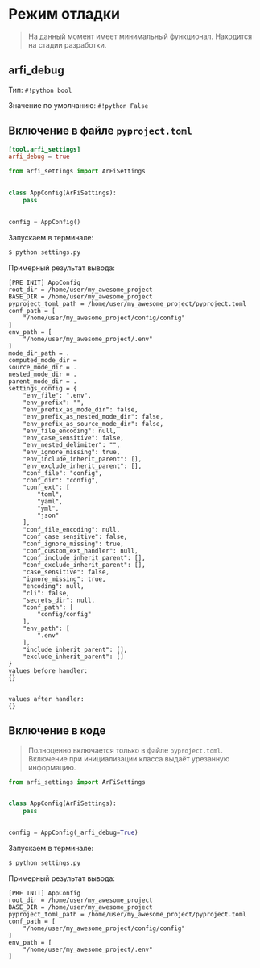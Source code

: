 # Режим отладки

> На данный момент имеет минимальный функционал. Находится на стадии разработки.


## arfi_debug

Тип: `#!python bool`

Значение по умолчанию: `#!python False`

## Включение в файле `pyproject.toml`

```toml title="pyproject.toml"
[tool.arfi_settings]
arfi_debug = true
```

```py title="settings.py"
from arfi_settings import ArFiSettings


class AppConfig(ArFiSettings):
    pass


config = AppConfig()
```

Запускаем в терминале:

```bash
$ python settings.py
```

Примерный результат вывода:

```
[PRE INIT] AppConfig
root_dir = /home/user/my_awesome_project
BASE_DIR = /home/user/my_awesome_project
pyproject_toml_path = /home/user/my_awesome_project/pyproject.toml
conf_path = [
    "/home/user/my_awesome_project/config/config"
]
env_path = [
    "/home/user/my_awesome_project/.env"
]
mode_dir_path = .
computed_mode_dir =
source_mode_dir = .
nested_mode_dir = .
parent_mode_dir = .
settings_config = {
    "env_file": ".env",
    "env_prefix": "",
    "env_prefix_as_mode_dir": false,
    "env_prefix_as_nested_mode_dir": false,
    "env_prefix_as_source_mode_dir": false,
    "env_file_encoding": null,
    "env_case_sensitive": false,
    "env_nested_delimiter": "",
    "env_ignore_missing": true,
    "env_include_inherit_parent": [],
    "env_exclude_inherit_parent": [],
    "conf_file": "config",
    "conf_dir": "config",
    "conf_ext": [
        "toml",
        "yaml",
        "yml",
        "json"
    ],
    "conf_file_encoding": null,
    "conf_case_sensitive": false,
    "conf_ignore_missing": true,
    "conf_custom_ext_handler": null,
    "conf_include_inherit_parent": [],
    "conf_exclude_inherit_parent": [],
    "case_sensitive": false,
    "ignore_missing": true,
    "encoding": null,
    "cli": false,
    "secrets_dir": null,
    "conf_path": [
        "config/config"
    ],
    "env_path": [
        ".env"
    ],
    "include_inherit_parent": [],
    "exclude_inherit_parent": []
}
values before handler:
{}


values after handler:
{}
```


## Включение в коде

> Полноценно включается только в файле `pyproject.toml`. Включение при инициализации класса выдаёт урезанную информацию.

```py title="settings.py"
from arfi_settings import ArFiSettings


class AppConfig(ArFiSettings):
    pass


config = AppConfig(_arfi_debug=True)
```

Запускаем в терминале:

```bash
$ python settings.py
```

Примерный результат вывода:

```
[PRE INIT] AppConfig
root_dir = /home/user/my_awesome_project
BASE_DIR = /home/user/my_awesome_project
pyproject_toml_path = /home/user/my_awesome_project/pyproject.toml
conf_path = [
    "/home/user/my_awesome_project/config/config"
]
env_path = [
    "/home/user/my_awesome_project/.env"
]
```
